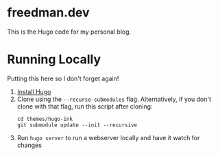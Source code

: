 # freedman.dev

This is the Hugo code for my personal blog.

# Running Locally

Putting this here so I don't forget again!

1. [Install Hugo](https://gohugo.io/getting-started/installing/)
2. Clone using the `--recurse-submodules` flag. Alternatively, if you don't clone with that flag, run this script after cloning:
    ```shell
    cd themes/hugo-ink
    git submodule update --init --recursive
    ```
3. Run `hugo server` to run a webserver locally and have it watch for changes

